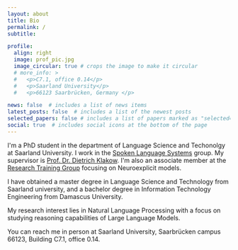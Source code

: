 ```yaml
---
layout: about
title: Bio
permalink: /
subtitle: 

profile:
  align: right
  image: prof_pic.jpg
  image_circular: true # crops the image to make it circular
  # more_info: >
  #   <p>C7.1, office 0.14</p>
  #   <p>Saarland University</p>
  #   <p>66123 Saarbrücken, Germany </p>

news: false  # includes a list of news items
latest_posts: false  # includes a list of the newest posts
selected_papers: false # includes a list of papers marked as "selected={true}"
social: true  # includes social icons at the bottom of the page
---
```


<!-- Write your biography here. Tell the world about yourself. Link to your favorite [subreddit](http://reddit.com). You can put a picture in, too. The code is already in, just name your picture `prof_pic.jpg` and put it in the `img/` folder.

Put your address / P.O. box / other info right below your picture. You can also disable any of these elements by editing `profile` property of the YAML header of your `_pages/about.md`. Edit `_bibliography/papers.bib` and Jekyll will render your [publications page](/al-folio/publications/) automatically.
 -->

I'm a PhD student in the department of Language Science and Techonolgy at Saarland University. I work in the [Spoken Language Systems](https://www.lsv.uni-saarland.de/) group. My supervisor is [Prof. Dr. Dietrich Klakow](https://scholar.google.de/citations?user=_HtGYmoAAAAJ&hl=de).
I'm also an associate member at the [Research Training Group](https://www.neuroexplicit.org/) focusing on Neuroexplicit models.

I have obtained a master degree in Language Science and Technology from Saarland university, and a bachelor degree in Information Technology Engineering from Damascus University. 

My research interest lies in Natural Language Processing with a focus on studying reasoning capabilities of Large Language Models.

You can reach me in person at Saarland University,
Saarbrücken campus 66123, Building C7.1, office 0.14.


